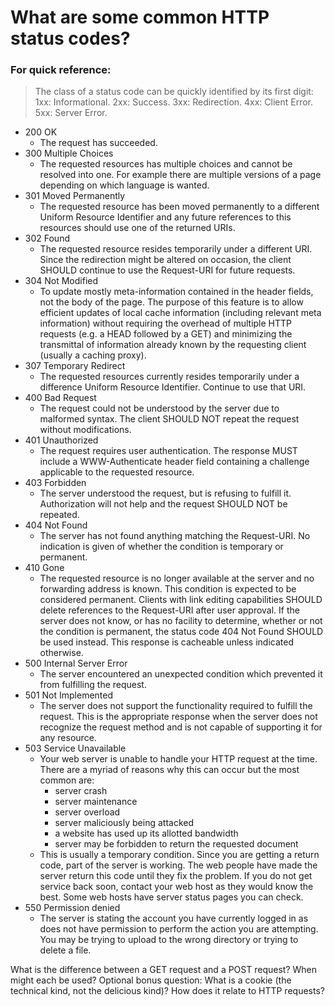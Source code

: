 # What are some common HTTP status codes?

### For quick reference:

> The class of a status code can be quickly identified by its first digit:
> 1xx: Informational.
> 2xx: Success.
> 3xx: Redirection.
> 4xx: Client Error.
> 5xx: Server Error.

* 200 OK
  * The request has succeeded.
* 300 Multiple Choices
  * The requested resources has multiple choices and cannot be resolved into one. For example there are multiple versions of a page depending on which language is wanted.
* 301 Moved Permanently
  * The requested resource has been moved permanently to a different Uniform Resource Identifier and any future references to this resources should use one of the returned URIs.
* 302 Found
  * The requested resource resides temporarily under a different URI. Since the redirection might be altered on occasion, the client SHOULD continue to use the Request-URI for future requests.
* 304 Not Modified
  * To update mostly meta-information contained in the header fields, not the body of the page. The purpose of this feature is to allow efficient updates of local cache information (including relevant meta information) without requiring the overhead of multiple HTTP requests (e.g. a HEAD followed by a GET) and minimizing the transmittal of information already known by the requesting client (usually a caching proxy).
* 307 Temporary Redirect
  * The requested resources currently resides temporarily under a difference Uniform Resource Identifier. Continue to use that URI.
* 400 Bad Request
  * The request could not be understood by the server due to malformed syntax. The client SHOULD NOT repeat the request without modifications.
* 401 Unauthorized
  * The request requires user authentication. The response MUST include a WWW-Authenticate header field containing a challenge applicable to the requested resource.
* 403 Forbidden
  * The server understood the request, but is refusing to fulfill it. Authorization will not help and the request SHOULD NOT be repeated.
* 404 Not Found
  * The server has not found anything matching the Request-URI. No indication is given of whether the condition is temporary or permanent.
* 410 Gone
  * The requested resource is no longer available at the server and no forwarding address is known. This condition is expected to be considered permanent. Clients with link editing capabilities SHOULD delete references to the Request-URI after user approval.
  If the server does not know, or has no facility to determine, whether or not the condition is permanent, the status code 404 Not Found SHOULD be used instead. This response is cacheable unless indicated otherwise.
* 500 Internal Server Error
  * The server encountered an unexpected condition which prevented it from fulfilling the request.
* 501 Not Implemented
  * The server does not support the functionality required to fulfill the request. This is the appropriate response when the server does not recognize the request method and is not capable of supporting it for any resource.
* 503 Service Unavailable
  * Your web server is unable to handle your HTTP request at the time. There are a myriad of reasons why this can occur but the most common are:
    * server crash
    * server maintenance
    * server overload
    * server maliciously being attacked
    * a website has used up its allotted bandwidth
    * server may be forbidden to return the requested document
  * This is usually a temporary condition. Since you are getting a return code, part of the server is working. The web people have made the server return this code until they fix the problem.
  If you do not get service back soon, contact your web host as they would know the best. Some web hosts have server status pages you can check.
* 550 Permission denied
  * The server is stating the account you have currently logged in as does not have permission to perform the action you are attempting. You may be trying to upload to the wrong directory or trying to delete a file.

What is the difference between a GET request and a POST request? When might each be used?
Optional bonus question: What is a cookie (the technical kind, not the delicious kind)? How does it relate to HTTP requests?
